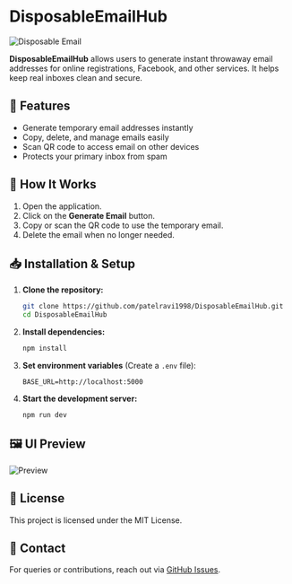 # DisposableEmailHub

![Disposable Email](https://img.shields.io/badge/Disposable-Email-blue.svg)

**DisposableEmailHub** allows users to generate instant throwaway email addresses for online registrations, Facebook, and other services. It helps keep real inboxes clean and secure.

## 🚀 Features
- Generate temporary email addresses instantly
- Copy, delete, and manage emails easily
- Scan QR code to access email on other devices
- Protects your primary inbox from spam

## 📜 How It Works
1. Open the application.
2. Click on the **Generate Email** button.
3. Copy or scan the QR code to use the temporary email.
4. Delete the email when no longer needed.

## 📥 Installation & Setup
1. **Clone the repository:**
   ```bash
   git clone https://github.com/patelravi1998/DisposableEmailHub.git
   cd DisposableEmailHub
   ```
2. **Install dependencies:**
   ```bash
   npm install
   ```
3. **Set environment variables** (Create a `.env` file):
   ```env
   BASE_URL=http://localhost:5000
   ```
4. **Start the development server:**
   ```bash
   npm run dev
   ```

## 🖼️ UI Preview
![Preview](https://via.placeholder.com/600x300.png?text=App+Preview)

## 📝 License
This project is licensed under the MIT License.

## 📩 Contact
For queries or contributions, reach out via [GitHub Issues](https://github.com/patelravi1998/DisposableEmailHub/issues).

